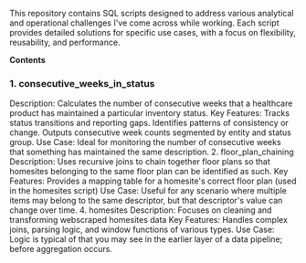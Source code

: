 
This repository contains SQL scripts designed to address various analytical and operational challenges I've come across while working. Each script provides detailed solutions for specific use cases, with a focus on flexibility, reusability, and performance.

**Contents**
### 1. consecutive_weeks_in_status
   Description: Calculates the number of consecutive weeks that a healthcare product has maintained a particular inventory status.
   Key Features: Tracks status transitions and reporting gaps. Identifies patterns of consistency or change. Outputs consecutive week counts segmented by entity and status group.
   Use Case: Ideal for monitoring the number of consecutive weeks that something has maintained the same description.
2. floor_plan_chaining
   Description: Uses recursive joins to chain together floor plans so that homesites belonging to the same floor plan can be identified as such.
   Key Features: Provides a mapping table for a homesite's correct floor plan (used in the homesites script)
   Use Case: Useful for any scenario where multiple items may belong to the same descriptor, but that descriptor's value can change over time.
4. homesites
   Description: Focuses on cleaning and transforming webscraped homesites data
   Key Features: Handles complex joins, parsing logic, and window functions of various types.
   Use Case: Logic is typical of that you may see in the earlier layer of a data pipeline; before aggregation occurs.
